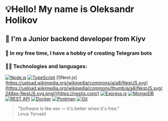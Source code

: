 
# 💡Hello! My name is Oleksandr Holikov
## 🌱 I'm a Junior backend developer from Kiyv 
### 🤖 In my free time, I have a hobby of creating Telegram bots 
### 👨‍💻 Technologies and languages:
[![Node.js](https://www.vectorlogo.zone/logos/nodejs/nodejs-icon.svg)](https://nodejs.org/en)
[![TypeScript](https://www.vectorlogo.zone/logos/typescriptlang/typescriptlang-icon.svg)](https://www.typescriptlang.org/)
[![Nest.js](https://upload.wikimedia.org/wikipedia/commons/a/a8/NestJS.svg](https://upload.wikimedia.org/wikipedia/commons/thumb/a/a8/NestJS.svg/248px-NestJS.svg.png)](https://nestjs.com/)
[![Express.js](https://www.vectorlogo.zone/logos/expressjs/expressjs-icon.svg)](https://expressjs.com/)
[![MongoDB](https://www.vectorlogo.zone/logos/mongodb/mongodb-icon.svg)](https://www.mongodb.com/)
[![REST API](https://www.vectorlogo.zone/logos/json/json-icon.svg)](https://restfulapi.net/)
[![Docker](https://www.vectorlogo.zone/logos/docker/docker-icon.svg)](https://www.docker.com/)
[![Postman](https://www.vectorlogo.zone/logos/getpostman/getpostman-icon.svg)](https://www.postman.com/)
[![Git](https://www.vectorlogo.zone/logos/git-scm/git-scm-icon.svg)](https://git-scm.com/)

>"Software is like sex — it's better when it's free." <br/>
> Linus Torvald
